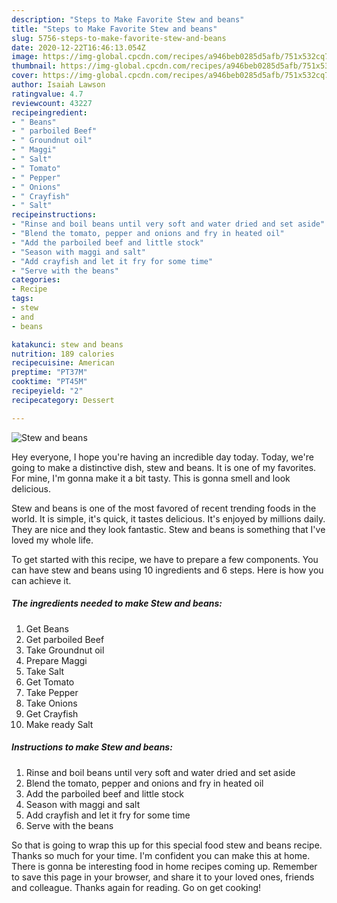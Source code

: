 ```yaml
---
description: "Steps to Make Favorite Stew and beans"
title: "Steps to Make Favorite Stew and beans"
slug: 5756-steps-to-make-favorite-stew-and-beans
date: 2020-12-22T16:46:13.054Z
image: https://img-global.cpcdn.com/recipes/a946beb0285d5afb/751x532cq70/stew-and-beans-recipe-main-photo.jpg
thumbnail: https://img-global.cpcdn.com/recipes/a946beb0285d5afb/751x532cq70/stew-and-beans-recipe-main-photo.jpg
cover: https://img-global.cpcdn.com/recipes/a946beb0285d5afb/751x532cq70/stew-and-beans-recipe-main-photo.jpg
author: Isaiah Lawson
ratingvalue: 4.7
reviewcount: 43227
recipeingredient:
- " Beans"
- " parboiled Beef"
- " Groundnut oil"
- " Maggi"
- " Salt"
- " Tomato"
- " Pepper"
- " Onions"
- " Crayfish"
- " Salt"
recipeinstructions:
- "Rinse and boil beans until very soft and water dried and set aside"
- "Blend the tomato, pepper and onions and fry in heated oil"
- "Add the parboiled beef and little stock"
- "Season with maggi and salt"
- "Add crayfish and let it fry for some time"
- "Serve with the beans"
categories:
- Recipe
tags:
- stew
- and
- beans

katakunci: stew and beans 
nutrition: 189 calories
recipecuisine: American
preptime: "PT37M"
cooktime: "PT45M"
recipeyield: "2"
recipecategory: Dessert

---
```



![Stew and beans](https://img-global.cpcdn.com/recipes/a946beb0285d5afb/751x532cq70/stew-and-beans-recipe-main-photo.jpg)

Hey everyone, I hope you're having an incredible day today. Today, we're going to make a distinctive dish, stew and beans. It is one of my favorites. For mine, I'm gonna make it a bit tasty. This is gonna smell and look delicious.

Stew and beans is one of the most favored of recent trending foods in the world. It is simple, it's quick, it tastes delicious. It's enjoyed by millions daily. They are nice and they look fantastic. Stew and beans is something that I've loved my whole life.




To get started with this recipe, we have to prepare a few components. You can have stew and beans using 10 ingredients and 6 steps. Here is how you can achieve it.

<!--inarticleads1-->

##### The ingredients needed to make Stew and beans:

1. Get  Beans
1. Get  parboiled Beef
1. Take  Groundnut oil
1. Prepare  Maggi
1. Take  Salt
1. Get  Tomato
1. Take  Pepper
1. Take  Onions
1. Get  Crayfish
1. Make ready  Salt




<!--inarticleads2-->

##### Instructions to make Stew and beans:

1. Rinse and boil beans until very soft and water dried and set aside
1. Blend the tomato, pepper and onions and fry in heated oil
1. Add the parboiled beef and little stock
1. Season with maggi and salt
1. Add crayfish and let it fry for some time
1. Serve with the beans




So that is going to wrap this up for this special food stew and beans recipe. Thanks so much for your time. I'm confident you can make this at home. There is gonna be interesting food in home recipes coming up. Remember to save this page in your browser, and share it to your loved ones, friends and colleague. Thanks again for reading. Go on get cooking!

